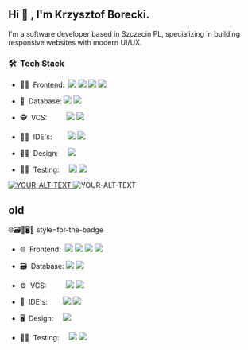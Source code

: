 ## Hi 👋 , I'm Krzysztof Borecki.
I'm a software developer based in Szczecin PL, specializing in building responsive websites with modern UI/UX.
### 🛠&nbsp;&nbsp;Tech Stack 
- 👨‍🎤&nbsp;&nbsp;Frontend:&nbsp;
<a href="https://react.dev/" ><img src="https://img.shields.io/badge/React-20232A?style=flat&logo=react&logoColor=61DAFB" /></a>
<a href="https://nextjs.org/"><img src="https://img.shields.io/badge/-Next.js-000000?style=flat&logo=next.js" /></a>
<a href="https://www.typescriptlang.org/"><img src="https://img.shields.io/badge/TypeScript-007ACC?style=flat&logo=typescript&logoColor=white" /></a>
<a href="https://tailwindcss.com/"><img src="https://img.shields.io/badge/-tailwind-38BDF8?style=flat&logo=tailwindcss&logoColor=white" /></a>
 
- 🧙&nbsp;&nbsp;Database:
<a href="https://supabase.com/"><img src="https://img.shields.io/badge/Supabase-1B1B1B?style=flat&logo=supabase&logoColor=3FCF8E" /></a>
<a href="https://www.docker.com/"><img src="https://img.shields.io/badge/Docker-2496ED?style=flat&logo=docker&logoColor=white" /></a>

- 🕵️&nbsp;&nbsp;VCS:&nbsp;&nbsp;&nbsp;&nbsp;&nbsp;&nbsp;&nbsp;&nbsp;&nbsp;
<a href="https://git-scm.com/"><img src="https://img.shields.io/badge/GIT-E44C30?style=flat&logo=git&logoColor=white" /></a>
<a href="https://github.com"><img src="https://img.shields.io/badge/GitHub-181717?style=flat&logo=github&logoColor=white" /></a>

- 👨‍🏭&nbsp;&nbsp;IDE's:&nbsp;&nbsp;&nbsp;&nbsp;&nbsp;&nbsp;&nbsp;
<a href="https://code.visualstudio.com/"><img src="https://img.shields.io/badge/-Visual%20Studio%20Code-007ACC?style=flat&logo=visual-studio-code&logoColor=white" /></a>
<a href="https://www.jetbrains.com/webstorm/"><img src="https://img.shields.io/badge/-Webstorm-000000?style=flat&logo=webstorm&logoColor=white" /></a>

- 👨‍🎨&nbsp;&nbsp;Design:&nbsp;&nbsp;&nbsp;&nbsp;
<a href="https://www.figma.com/"><img src="https://img.shields.io/badge/-Figma-252525?style=flat&logo=figma&logoColor=white" /></a>

- 👨‍🔬&nbsp;&nbsp;Testing:&nbsp;&nbsp;&nbsp;&nbsp;
<a href="https://jestjs.io/"><img src="https://img.shields.io/badge/Jest-99435C?style=flat&logo=Jest&logoColor=white" /></a>
<a href="https://testing-library.com/"><img src="https://img.shields.io/badge/React%20Testing%20Library-26292F?style=flat&logo=testing-library&logoColor=F23D3D"/></a>


<a href="https://react.dev/" >
<picture>
 <source media="(prefers-color-scheme: dark)" srcset="https://img.shields.io/badge/-React-0A1A2F?style=flat&logo=react">
 <source media="(prefers-color-scheme: light)" srcset="https://img.shields.io/badge/-React-fff?style=flat&logo=react">
 <img alt="YOUR-ALT-TEXT" src="https://img.shields.io/badge/React-20232A?style=flat&logo=react&logoColor=61DAFB">
</picture></a>
 


<picture>
 <source media="(prefers-color-scheme: dark)" srcset="YOUR-DARKMODE-IMAGE">
 <source media="(prefers-color-scheme: light)" srcset="YOUR-LIGHTMODE-IMAGE">
 <img alt="YOUR-ALT-TEXT" src="YOUR-DEFAULT-IMAGE">
</picture>



## old
🌐🗃️🔧🖥🔬 style=for-the-badge
- 🌐&nbsp;&nbsp;Frontend:&nbsp;
    <a href="https://react.dev/" ><img src="https://img.shields.io/badge/-React-0A1A2F?style=flat&logo=react"/></a>
    <a href="https://nextjs.org/"><img src="https://img.shields.io/badge/-Next.js-0A1A2F?style=flat&logo=next.js" /></a>
    <a href="https://www.typescriptlang.org/"><img src="https://img.shields.io/badge/-TypeScript-0A1A2F?style=flat&logo=typescript" /></a>
    <a href="https://tailwindcss.com/"><img src="https://img.shields.io/badge/-tailwind-0A1A2F?style=flat&logo=tailwindcss" /></a>
    
- 🗃️&nbsp;&nbsp;Database:
    <a href="https://supabase.com/"><img src="https://img.shields.io/badge/-Supabase-0A1A2F?style=flat&logo=supabase" /></a>
    <a href="https://www.docker.com/"><img src="https://img.shields.io/badge/Docker-0A1A2F?style=flat&logo=docker" /></a>
 
- ⚙️&nbsp;&nbsp;VCS:&nbsp;&nbsp;&nbsp;&nbsp;&nbsp;&nbsp;&nbsp;&nbsp;&nbsp;
    <a href="https://git-scm.com/"><img src="https://img.shields.io/badge/-Git-0A1A2F?style=flat&logo=git" /></a>
    <a href="https://github.com"><img src="https://img.shields.io/badge/-GitHub-0A1A2F?style=flat&logo=github" /></a>
    
- 🔧&nbsp;&nbsp;IDE's:&nbsp;&nbsp;&nbsp;&nbsp;&nbsp;&nbsp;&nbsp;
    <a href="https://code.visualstudio.com/"><img src="https://img.shields.io/badge/-Visual%20Studio%20Code-0A1A2F?style=flat&logo=visual-studio-code&logoColor=007ACC" /></a>
    <a href="https://www.jetbrains.com/webstorm/"><img src="https://img.shields.io/badge/-Webstorm-0A1A2F?style=flat&logo=webstorm" /></a>
    
- 🖥&nbsp;&nbsp;Design:&nbsp;&nbsp;&nbsp;&nbsp;
    <a href="https://www.figma.com/"><img src="https://img.shields.io/badge/-Figma-0A1A2F?style=flat&logo=figma&logoColor=white" /></a>
    
- 👨‍🔬&nbsp;&nbsp;Testing:&nbsp;&nbsp;&nbsp;&nbsp;
    <a href="https://jestjs.io/"><img src="https://img.shields.io/badge/Jest-0A1A2F?style=flat&logo=Jest" /></a>
    <a href="https://testing-library.com/"><img src="https://img.shields.io/badge/React%20Testing%20Library-0A1A2F?style=flat&logo=testing-library"/></a>
